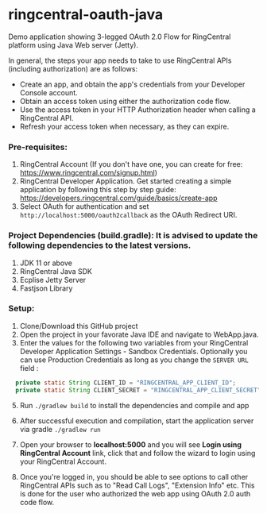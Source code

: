 # ringcentral-oauth-java
Demo application showing 3-legged OAuth 2.0 Flow for RingCentral platform using Java Web server (Jetty).

In general, the steps your app needs to take to use RingCentral APIs (including authorization) are as follows:

- Create an app, and obtain the app's credentials from your Developer Console account.
- Obtain an access token using either the authorization code flow.
- Use the access token in your HTTP Authorization header when calling a RingCentral API.
- Refresh your access token when necessary, as they can expire.

### Pre-requisites:

1. RingCentral Account (If you don't have one, you can create for free: https://www.ringcentral.com/signup.html)
4. RingCentral Developer Application. Get started creating a simple application by following this step by step guide: https://developers.ringcentral.com/guide/basics/create-app
5. Select OAuth for authentication and set `http://localhost:5000/oauth2callback` as the OAuth Redirect URI.


### Project Dependencies (build.gradle): It is advised to update the following dependencies to the latest versions.

1. JDK 11 or above
2. RingCentral Java SDK
2. Ecplise Jetty Server
3. Fastjson Library


### Setup:

1. Clone/Download this GitHub project
2. Open the project in your favorate Java IDE and navigate to WebApp.java.
3. Enter the values for the following two variables from your RingCentral Developer Application Settings - Sandbox Credentials. Optionally you can use Production Credentials as long as you change the `SERVER URL` field :

```java
  private static String CLIENT_ID = "RINGCENTRAL_APP_CLIENT_ID";
  private static String CLIENT_SECRET = "RINGCENTRAL_APP_CLIENT_SECRET";
```
5. Run `./gradlew build` to install the dependencies and compile and app
6. After successful execution and compilation, start the application server via gradle `./gradlew run `
7. Open your browser to **localhost:5000** and you will see **Login using RingCentral Account** link, click that and follow the wizard to login using your RingCentral Account.


8. Once you're logged in, you should be able to see options to call other RingCentral APIs such as to "Read Call Logs", "Extension Info" etc. This is done for the user who authorized the web app using OAuth 2.0 auth code flow.



